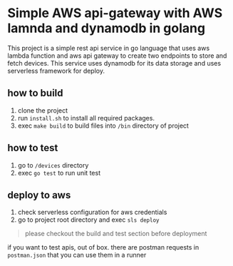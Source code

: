 # Simple AWS api-gateway with AWS lamnda and dynamodb in golang

This project is a simple rest api service in go language that uses aws lambda function and aws api gateway to create two endpoints to store and fetch devices. This service uses dynamodb for its data storage and uses serverless framework for deploy.

## how to build

1. clone the project
2. run `install.sh` to install all required packages.
3. exec `make build` to build files into `/bin` directory of project

## how to test

1. go to `/devices` directory
2. exec `go test` to run unit test

## deploy to aws

1. check serverless configuration for aws credentials
2. go to project root directory and exec `sls deploy`

> please checkout the build and test section before deployment

if you want to test apis, out of box. there are postman requests in `postman.json` that you can use them in a runner